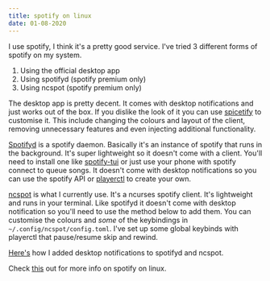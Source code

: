 ```yaml
---
title: spotify on linux
date: 01-08-2020
---
```


I use spotify, I think it's a pretty good service. I've tried 3 different forms of spotify on my system.

1. Using the official desktop app
2. Using spotifyd (spotify premium only)
3. Using ncspot (spotify premium only)

The desktop app is pretty decent. It comes with desktop notifications and just works out of the box. If you dislike the look of it you can use [spicetify](https://github.com/khanhas/spicetify-cli) to customise it. This include changing the colours and layout of the client, removing unnecessary features and even injecting additional functionality. 

[Spotifyd](https://github.com/Spotifyd/spotifyd) is a spotify daemon. Basically it's an instance of spotify that runs in the background. It's super lightweight so it doesn't come with a client. You'll need to install one like [spotify-tui](https://github.com/Rigellute/spotify-tui) or just use your phone with spotify connect to queue songs. It doesn't come with desktop notifications so you can use the spotify API or [playerctl](https://github.com/altdesktop/playerctl) to create your own. 

[ncspot](https://github.com/hrkfdn/ncspot) is what I currently use. It's a ncurses spotify client. It's lightweight and runs in your terminal. Like spotifyd it doesn't come with desktop notification so you'll need to use the method below to add them. You can customise the colours and *some* of the keybindings in `~/.config/ncspot/config.toml`.  I've set up some global keybinds with playerctl that pause/resume skip and rewind. 

[Here's](https://rchu.cc/examples/spotify/notif.py) how I added desktop notifications to spotifyd and ncspot.

Check [this](https://wiki.archlinux.org/index.php/Spotify) out for more info on spotify on linux.
